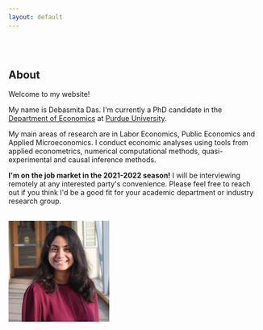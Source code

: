 ```yaml
---
layout: default
---
```


<br>

<!--  <img class="profile-picture" src="sherlock.jpg"> -->


<br>

## About

<!-- <img class="profile-picture" src="me.png"> -->


Welcome to my website!

My name is Debasmita Das. I'm currently a PhD candidate in the [Department of Economics](https://krannert.purdue.edu/academics/economics/) at [Purdue University](https://www.purdue.edu/). 

My main areas of research are in Labor Economics, Public Economics and Applied Microeconomics. I conduct economic analyses using tools from applied econometrics, numerical computational methods, quasi-experimental and causal inference methods. 

**I'm on the job market in the 2021-2022 season!** I will be interviewing remotely at any interested party's convenience. Please feel free to reach out if you think I'd be a good fit for your academic department or industry research group.


<br> 

<img src="headshot.jpg" style="width:200px;height:200px;">

<br>






<br><br><br>
